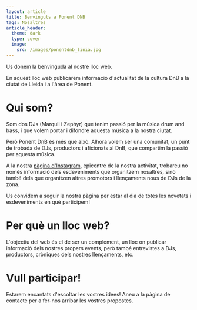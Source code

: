 ```yaml
---
layout: article
title: Benvinguts a Ponent DNB
tags: Nosaltres
article_header:
  theme: dark
  type: cover
  image:
    src: /images/ponentdnb_linia.jpg
---
```


Us donem la benvinguda al nostre lloc web.

En aquest lloc web publicarem informació d'actualitat de la cultura DnB a la ciutat de Lleida i a l'àrea de Ponent.

# Qui som?

Som dos DJs (Marquii i Zephyr) que tenim passió per la música drum and bass, i que volem portar i difondre aquesta música a la nostra ciutat.

Però Ponent DnB és més que això. Alhora volem ser una comunitat, un punt de trobada de DJs, productors i aficionats al DnB, que compartim la passió per aquesta música.

A la nostra [pàgina d'Instagram](https://instagram.com/ponent.dnb), epicentre de la nostra activitat, trobareu no només informació dels esdeveniments que organitzem nosaltres, sinò també dels que organitzen altres promotors i llençaments nous de DJs de la zona.

Us convidem a seguir la nostra pàgina per estar al dia de totes les novetats i esdeveniments en què participem!

# Per què un lloc web?

L'objectiu del web és el de ser un complement, un lloc on publicar informació dels nostres propers events, però també entrevistes a DJs, productors, cròniques dels nostres llençaments, etc.

# Vull participar!

Estarem encantats d'escoltar les vostres idees! Aneu a la pàgina de contacte per a fer-nos arribar les vostres propostes.
